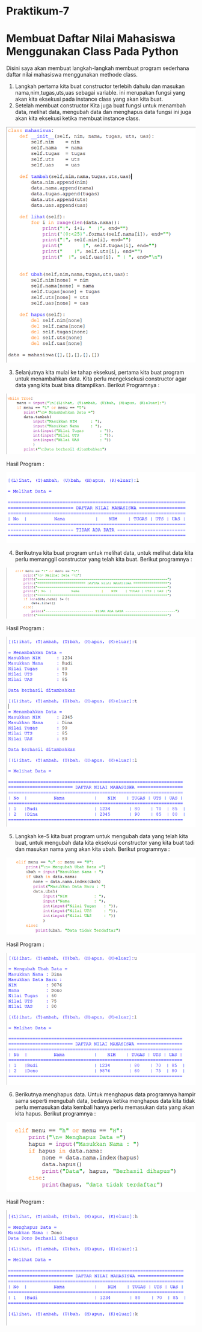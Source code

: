 # Praktikum-7

# Membuat Daftar Nilai Mahasiswa Menggunakan Class Pada Python

Disini saya akan membuat langkah-langkah membuat program sederhana daftar nilai mahasiswa menggunakan methode class.
1. Langkah pertama kita buat constructor terlebih dahulu dan masukan nama,nim,tugas,uts,uas sebagai variable. ini merupakan fungsi yang akan kita eksekusi pada instance class yang akan kita buat.
2. Setelah membuat constructor Kita juga buat fungsi untuk menambah data, melihat data, mengubah data dan menghapus data fungsi ini juga akan kita eksekusi ketika membuat instance class.

![Gambar](Screenshot/Langkah1.png)

3. Selanjutnya kita mulai ke tahap eksekusi, pertama kita buat program untuk menambahkan data. Kita perlu mengeksekusi constructor agar data yang kita buat bisa ditampilkan. Berikut Programnya :

![Gambar](Screenshot/Langkah2.png)

Hasil Program :

![Gambar](Screenshot/Hasil1.png)

4. Berikutnya kita buat program untuk melihat data, untuk melihat data kita perlu memanggil constructor yang telah kita buat. Berikut programnya :

![Gambar](Screenshot/Langkah3.png)

Hasil Program :

![Gambar](Screenshot/Hasil2.png)

5. Langkah ke-5 kita buat program untuk mengubah data yang telah kita buat, untuk mengubah data kita eksekusi constructor yang kita buat tadi dan masukan nama yang akan kita ubah. Berikut programnya :

![Gambar](Screenshot/Langkah4.png)

Hasil Program :

![Gambar](Screenshot/Hasil3.png)

6. Berikutnya menghapus data. Untuk menghapus data programnya hampir sama seperti mengubah data, bedanya ketika menghapus data kita tidak perlu memasukan data kembali hanya perlu memasukan data yang akan kita hapus. Berikut programnya :

![Gambar](Screenshot/Langkah5.png)

Hasil Program :

![Gambar](Screenshot/Hasil4.png)